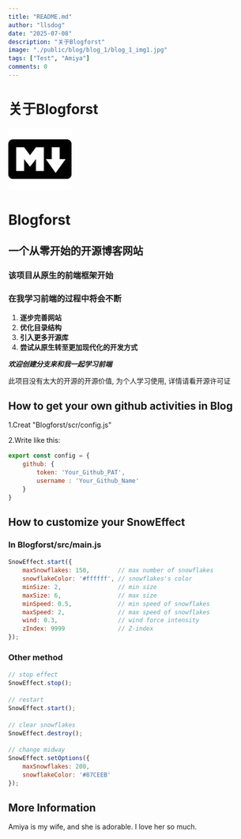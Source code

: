 ```yaml
---
title: "README.md"
author: "llsdog"
date: "2025-07-08"
description: "关于Blogforst"
image: "./public/blog/blog_1/blog_1_img1.jpg"
tags: ["Test", "Amiya"]
comments: 0
---
```


# 关于Blogforst

![Crazy Amiya](./blog_1_img1.jpg)

# Blogforst
## 一个从零开始的开源博客网站
### 该项目从原生的前端框架开始
### 在我学习前端的过程中将会不断
1. **逐步完善网站**
2. **优化目录结构**
3. **引入更多开源库**
4. **尝试从原生转至更加现代化的开发方式**

***欢迎创建分支来和我一起学习前端***

此项目没有太大的开源的开源价值, 为个人学习使用, 详情请看开源许可证

## How to get your own github activities in Blog
1.Creat "Blogforst/scr/config.js"

2.Write like this:
````javascript
export const config = {
    github: {
        token: 'Your_Github_PAT',
        username : 'Your_Github_Name'
    }
}   
````

## How to customize your SnowEffect

### In Blogforst/src/main.js
```javascript
SnowEffect.start({
    maxSnowflakes: 150,        // max number of snowflakes
    snowflakeColor: '#ffffff', // snowflakes's color
    minSize: 2,                // min size
    maxSize: 6,                // max size
    minSpeed: 0.5,             // min speed of snowflakes
    maxSpeed: 2,               // max speed of snowflakes
    wind: 0.3,                 // wind force intensity
    zIndex: 9999               // Z-index
});
```
### Other method
```javascript
// stop effect
SnowEffect.stop();

// restart
SnowEffect.start();

// clear snowflakes
SnowEffect.destroy();

// change midway
SnowEffect.setOptions({
    maxSnowflakes: 200,
    snowflakeColor: '#87CEEB'
});
```

## More Information

Amiya is my wife, and she is adorable. I love her so much.


